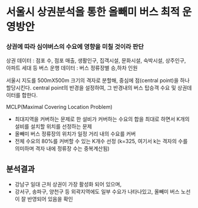 # 서울시 상권분석을 통한 올빼미 버스 최적 운영방안
### 상권에 따라 심야버스의 수요에 영향을 미칠 것이라 판단

상권 데이터 : 점포 수, 점포 매출, 생활인구, 집객시설, 문화시설, 숙박시설, 상주인구, 아파트 세대 등
버스 운행 데이터 : 버스 정류장별 승,하차 인원

서울시 지도를 500mX500m 크기의 격자로 분할해, 중심에 점(central point)을 하나 할당시킨다.
central point의 반경을 설정하여, 그 반경내의 버스 탑승객 수요 및 상권데이터를 합한다.

MCLP(Maximal Covering Location Problem)
- 최대지역을 커버하는 문제로 한 설비가 커버하는 수요의 합을 최대로 하면서 K개의 설비를 설치할 위치를 선정하는 문제
- 올빼미 버스 정류장의 위치가 일정 거리 내의 수요를 커버
- 전체 수요의 80%를 커버할 수 있는 K개수 선정 (k=325, 여기서 k는 격자의 수를 의미하며 격자 내에 정류장 수는 중복계산됨)

## 분석결과
- 강남구 일대 근처 상권이 가장 활성화 되어 있으며, 
- 강서구, 송파구, 양천구 등 외곽지역에도 일부 수요가 나타나있고, 올빼미 버스 노선이 잘 반영되어 있음을 확인
